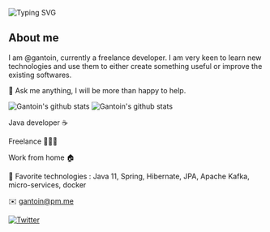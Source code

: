 ![Typing SVG](https://readme-typing-svg.herokuapp.com?font=roboto&color=%231e90ff&size=18&vCenter=true&height=16&lines=Hi+there%2C+I'm+gantoin.;You+can+call+me+Antoine!;I'm+a+programmer.)

<h2>About me</h2>

I am @gantoin, currently a freelance developer. I am very keen to learn new technologies and use them to either create something useful or improve the existing softwares.

💬 Ask me anything, I will be more than happy to help.

![Gantoin's github stats](https://github-readme-stats.vercel.app/api?username=gantoin&show_icons=true&theme=dark) ![Gantoin's github stats](https://github-readme-stats.vercel.app/api/top-langs/?username=gantoin&layout=compact&theme=dark)

Java developer ☕️

Freelance 👨🏻‍💻

Work from home 🏠

🌱 Favorite technologies : Java 11, Spring, Hibernate, JPA, Apache Kafka, micro-services, docker

✉️ [gantoin@pm.me](mailto:gantoin@pm.me)

[![Twitter](https://img.shields.io/twitter/url/https/twitter.com/cloudposse.svg?style=social&label=Follow%20%40gant0in)](https://twitter.com/gant0in)


